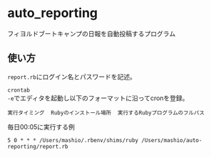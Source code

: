 # auto_reporting
フィヨルドブートキャンプの日報を自動投稿するプログラム

## 使い方
<code>report.rb</code>にログイン名とパスワードを記述。

<code>crontab -e</code>でエディタを起動し以下のフォーマットに沿ってcronを登録。

```
実行タイミング  Rubyのインストール場所  実行するRubyプログラムのフルパス
```

毎日00:05に実行する例
```
5 0 * * * /Users/mashio/.rbenv/shims/ruby /Users/mashio/auto-reporting/report.rb   
```
